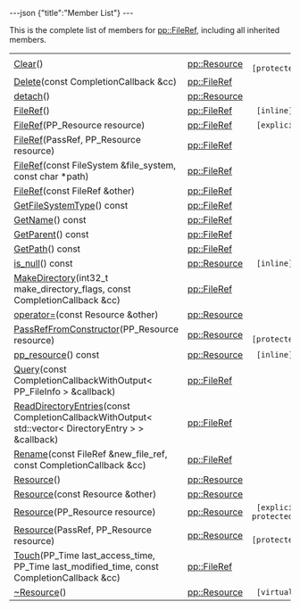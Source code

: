 ---json {"title":"Member List"} ---

This is the complete list of members for <a href="/docs/native-client/pepper_stable/cpp/classpp_1_1_file_ref/" class="el">pp::FileRef</a>, including all inherited members.

<table><tbody><tr class="odd"><td><a href="/docs/native-client/pepper_stable/cpp/classpp_1_1_resource#ad4016f37d3022863ca0188acb26ac9c4" class="el">Clear</a>()</td><td><a href="/docs/native-client/pepper_stable/cpp/classpp_1_1_resource/" class="el">pp::Resource</a></td><td><code> [protected]</code></td></tr><tr class="even"><td><a href="/docs/native-client/pepper_stable/cpp/classpp_1_1_file_ref#abfdb9c3db04b0ef2591953f79c255873" class="el">Delete</a>(const CompletionCallback &amp;cc)</td><td><a href="/docs/native-client/pepper_stable/cpp/classpp_1_1_file_ref/" class="el">pp::FileRef</a></td><td></td></tr><tr class="odd"><td><a href="/docs/native-client/pepper_stable/cpp/classpp_1_1_resource#a81b9246381bdddacca3ac25f6ded2bfd" class="el">detach</a>()</td><td><a href="/docs/native-client/pepper_stable/cpp/classpp_1_1_resource/" class="el">pp::Resource</a></td><td></td></tr><tr class="even"><td><a href="/docs/native-client/pepper_stable/cpp/classpp_1_1_file_ref#a4c79db956157379aa877e57ff06d2c10" class="el">FileRef</a>()</td><td><a href="/docs/native-client/pepper_stable/cpp/classpp_1_1_file_ref/" class="el">pp::FileRef</a></td><td><code> [inline]</code></td></tr><tr class="odd"><td><a href="/docs/native-client/pepper_stable/cpp/classpp_1_1_file_ref#a3345910589954a8fb573cdf2c82166b0" class="el">FileRef</a>(PP_Resource resource)</td><td><a href="/docs/native-client/pepper_stable/cpp/classpp_1_1_file_ref/" class="el">pp::FileRef</a></td><td><code> [explicit]</code></td></tr><tr class="even"><td><a href="/docs/native-client/pepper_stable/cpp/classpp_1_1_file_ref#a50652a877b8c02c736f86b1d69fc9b11" class="el">FileRef</a>(PassRef, PP_Resource resource)</td><td><a href="/docs/native-client/pepper_stable/cpp/classpp_1_1_file_ref/" class="el">pp::FileRef</a></td><td></td></tr><tr class="odd"><td><a href="/docs/native-client/pepper_stable/cpp/classpp_1_1_file_ref#a95aad2e3c8d9b52b1ac09279c8cf8113" class="el">FileRef</a>(const FileSystem &amp;file_system, const char *path)</td><td><a href="/docs/native-client/pepper_stable/cpp/classpp_1_1_file_ref/" class="el">pp::FileRef</a></td><td></td></tr><tr class="even"><td><a href="/docs/native-client/pepper_stable/cpp/classpp_1_1_file_ref#a9a66f16e7d9a4198c206144bc3498ec5" class="el">FileRef</a>(const FileRef &amp;other)</td><td><a href="/docs/native-client/pepper_stable/cpp/classpp_1_1_file_ref/" class="el">pp::FileRef</a></td><td></td></tr><tr class="odd"><td><a href="/docs/native-client/pepper_stable/cpp/classpp_1_1_file_ref#a71de4e20d117efcf4ac8000c2149e3f8" class="el">GetFileSystemType</a>() const</td><td><a href="/docs/native-client/pepper_stable/cpp/classpp_1_1_file_ref/" class="el">pp::FileRef</a></td><td></td></tr><tr class="even"><td><a href="/docs/native-client/pepper_stable/cpp/classpp_1_1_file_ref#acb186b79d906675e288ff5d0d0a7eab2" class="el">GetName</a>() const</td><td><a href="/docs/native-client/pepper_stable/cpp/classpp_1_1_file_ref/" class="el">pp::FileRef</a></td><td></td></tr><tr class="odd"><td><a href="/docs/native-client/pepper_stable/cpp/classpp_1_1_file_ref#a514534c1a31732e328e062bdaa194919" class="el">GetParent</a>() const</td><td><a href="/docs/native-client/pepper_stable/cpp/classpp_1_1_file_ref/" class="el">pp::FileRef</a></td><td></td></tr><tr class="even"><td><a href="/docs/native-client/pepper_stable/cpp/classpp_1_1_file_ref#a657da250b3ff47ca8f1c616f9ebee6a0" class="el">GetPath</a>() const</td><td><a href="/docs/native-client/pepper_stable/cpp/classpp_1_1_file_ref/" class="el">pp::FileRef</a></td><td></td></tr><tr class="odd"><td><a href="/docs/native-client/pepper_stable/cpp/classpp_1_1_resource#a859068e34cdc2dc0b78754c255323aa9" class="el">is_null</a>() const</td><td><a href="/docs/native-client/pepper_stable/cpp/classpp_1_1_resource/" class="el">pp::Resource</a></td><td><code> [inline]</code></td></tr><tr class="even"><td><a href="/docs/native-client/pepper_stable/cpp/classpp_1_1_file_ref#afb1a20f9864801457db28d32ab1d7104" class="el">MakeDirectory</a>(int32_t make_directory_flags, const CompletionCallback &amp;cc)</td><td><a href="/docs/native-client/pepper_stable/cpp/classpp_1_1_file_ref/" class="el">pp::FileRef</a></td><td></td></tr><tr class="odd"><td><a href="/docs/native-client/pepper_stable/cpp/classpp_1_1_resource#aaf808a98bdaa7998d82e19514aa87423" class="el">operator=</a>(const Resource &amp;other)</td><td><a href="/docs/native-client/pepper_stable/cpp/classpp_1_1_resource/" class="el">pp::Resource</a></td><td></td></tr><tr class="even"><td><a href="/docs/native-client/pepper_stable/cpp/classpp_1_1_resource#a3eda014529127a818df8d5bb5ec2fdf0" class="el">PassRefFromConstructor</a>(PP_Resource resource)</td><td><a href="/docs/native-client/pepper_stable/cpp/classpp_1_1_resource/" class="el">pp::Resource</a></td><td><code> [protected]</code></td></tr><tr class="odd"><td><a href="/docs/native-client/pepper_stable/cpp/classpp_1_1_resource#a46a6123de0b007ad3fcb6f666534ccb4" class="el">pp_resource</a>() const</td><td><a href="/docs/native-client/pepper_stable/cpp/classpp_1_1_resource/" class="el">pp::Resource</a></td><td><code> [inline]</code></td></tr><tr class="even"><td><a href="/docs/native-client/pepper_stable/cpp/classpp_1_1_file_ref#a6de22adc35e4485dfba663dad64c15fb" class="el">Query</a>(const CompletionCallbackWithOutput&lt; PP_FileInfo &gt; &amp;callback)</td><td><a href="/docs/native-client/pepper_stable/cpp/classpp_1_1_file_ref/" class="el">pp::FileRef</a></td><td></td></tr><tr class="odd"><td><a href="/docs/native-client/pepper_stable/cpp/classpp_1_1_file_ref#af16f7bba00d624a16a1d9b9b09347c8c" class="el">ReadDirectoryEntries</a>(const CompletionCallbackWithOutput&lt; std::vector&lt; DirectoryEntry &gt; &gt; &amp;callback)</td><td><a href="/docs/native-client/pepper_stable/cpp/classpp_1_1_file_ref/" class="el">pp::FileRef</a></td><td></td></tr><tr class="even"><td><a href="/docs/native-client/pepper_stable/cpp/classpp_1_1_file_ref#ab1d7f8a63643561a6529952faa881505" class="el">Rename</a>(const FileRef &amp;new_file_ref, const CompletionCallback &amp;cc)</td><td><a href="/docs/native-client/pepper_stable/cpp/classpp_1_1_file_ref/" class="el">pp::FileRef</a></td><td></td></tr><tr class="odd"><td><a href="/docs/native-client/pepper_stable/cpp/classpp_1_1_resource#a56679e93a58101c8dce5dc510811a094" class="el">Resource</a>()</td><td><a href="/docs/native-client/pepper_stable/cpp/classpp_1_1_resource/" class="el">pp::Resource</a></td><td></td></tr><tr class="even"><td><a href="/docs/native-client/pepper_stable/cpp/classpp_1_1_resource#ab0f664099ca06367180f220ea7e0b831" class="el">Resource</a>(const Resource &amp;other)</td><td><a href="/docs/native-client/pepper_stable/cpp/classpp_1_1_resource/" class="el">pp::Resource</a></td><td></td></tr><tr class="odd"><td><a href="/docs/native-client/pepper_stable/cpp/classpp_1_1_resource#a555de93fdf4793f7db1183bf71d20580" class="el">Resource</a>(PP_Resource resource)</td><td><a href="/docs/native-client/pepper_stable/cpp/classpp_1_1_resource/" class="el">pp::Resource</a></td><td><code> [explicit, protected]</code></td></tr><tr class="even"><td><a href="/docs/native-client/pepper_stable/cpp/classpp_1_1_resource#a907d3d6b7e292587c8cb9ff30d0a418d" class="el">Resource</a>(PassRef, PP_Resource resource)</td><td><a href="/docs/native-client/pepper_stable/cpp/classpp_1_1_resource/" class="el">pp::Resource</a></td><td><code> [protected]</code></td></tr><tr class="odd"><td><a href="/docs/native-client/pepper_stable/cpp/classpp_1_1_file_ref#ab8e5d24d96c7408b140b74aa0ed8d7ca" class="el">Touch</a>(PP_Time last_access_time, PP_Time last_modified_time, const CompletionCallback &amp;cc)</td><td><a href="/docs/native-client/pepper_stable/cpp/classpp_1_1_file_ref/" class="el">pp::FileRef</a></td><td></td></tr><tr class="even"><td><a href="/docs/native-client/pepper_stable/cpp/classpp_1_1_resource#a081165265e2bd8217eaa2be2aeeb3aa3" class="el">~Resource</a>()</td><td><a href="/docs/native-client/pepper_stable/cpp/classpp_1_1_resource/" class="el">pp::Resource</a></td><td><code> [virtual]</code></td></tr></tbody></table>
